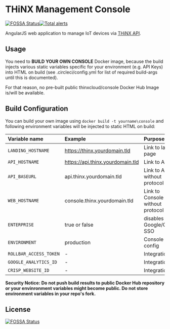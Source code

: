 # THiNX Management Console

[![FOSSA Status](https://app.fossa.io/api/projects/git%2Bgithub.com%2Fsuculent%2Fthinx-console.svg?type=shield)](https://app.fossa.io/projects/git%2Bgithub.com%2Fsuculent%2Fthinx-console?ref=badge_shield)[![Total alerts](https://img.shields.io/lgtm/alerts/g/suculent/thinx-console.svg?logo=lgtm&logoWidth=18)](https://lgtm.com/projects/g/suculent/thinx-console/alerts/)

AngularJS web application to manage IoT devices via [THiNX API](https://github.com/suculent/thinx-device-api).

## Usage

You need to **BUILD YOUR OWN CONSOLE** Docker image, because the build injects various static variables specific for your environment (e.g. API Keys) into HTML on build (see .circleci/config.yml for list of required build-args until this is documented).

For that reason, no pre-built public thinxcloud/console Docker Hub Image is/will be available.

## Build Configuration

You can build your own image using `docker build -t yourname\console` and following environment variables will be injected to static HTML on build:

| Variable name          | Example                          | Purpose                          | Default                 |
|:-----------------------|:---------------------------------|:---------------------------------|:------------------------|
| `LANDING_HOSTNAME`     | https://thinx.yourdomain.tld     | Link to landing page             | https://thinx.cloud     |
| `API_HOSTNAME`         | https://api.thinx.yourdomain.tld | Link to API                      | https://api.thinx.cloud |
| `API_BASEURL`          | api.thinx.yourdomain.tld         | Link to API without protocol     | api.thinx.cloud         |
| `WEB_HOSTNAME`         | console.thinx.yourdomain.tld     | Link to Console without protocol | console.thinx.cloud         |
| `ENTERPRISE`				| true or false                    | disables Google/GitHub SSO       | false                   |
| `ENVIRONMENT`			| production                       | Console build config             | development             |
| `ROLLBAR_ACCESS_TOKEN` | -                                | Integration                      | see Rollbar             |
| `GOOGLE_ANALYTICS_ID`  | -                                | Integration                      | see GAI                 |
| `CRISP_WEBSITE_ID`     | -                                | Integration                      | see Crisp.io            |

**Security Notice: Do not push build results to public Docker Hub repository or your envinronment variables might become public. Do not store environment variables in your repo's fork.**


## License

[![FOSSA Status](https://app.fossa.io/api/projects/git%2Bgithub.com%2Fsuculent%2Fthinx-console.svg?type=large)](https://app.fossa.io/projects/git%2Bgithub.com%2Fsuculent%2Fthinx-console?ref=badge_large)
